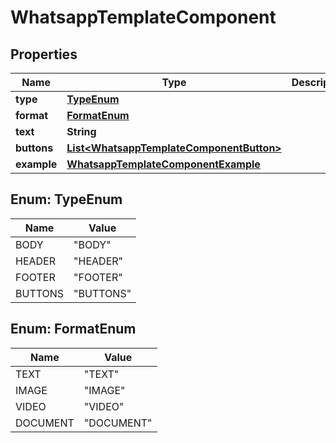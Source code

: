 

# WhatsappTemplateComponent


## Properties

| Name | Type | Description | Notes |
|------------ | ------------- | ------------- | -------------|
|**type** | [**TypeEnum**](#TypeEnum) |  |  [optional] |
|**format** | [**FormatEnum**](#FormatEnum) |  |  [optional] |
|**text** | **String** |  |  [optional] |
|**buttons** | [**List&lt;WhatsappTemplateComponentButton&gt;**](WhatsappTemplateComponentButton.md) |  |  [optional] |
|**example** | [**WhatsappTemplateComponentExample**](WhatsappTemplateComponentExample.md) |  |  [optional] |



## Enum: TypeEnum

| Name | Value |
|---- | -----|
| BODY | &quot;BODY&quot; |
| HEADER | &quot;HEADER&quot; |
| FOOTER | &quot;FOOTER&quot; |
| BUTTONS | &quot;BUTTONS&quot; |



## Enum: FormatEnum

| Name | Value |
|---- | -----|
| TEXT | &quot;TEXT&quot; |
| IMAGE | &quot;IMAGE&quot; |
| VIDEO | &quot;VIDEO&quot; |
| DOCUMENT | &quot;DOCUMENT&quot; |



